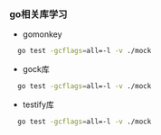 ### go相关库学习
- gomonkey

```bash
  go test -gcflags=all=-l -v ./mock
```

- gock库
```bash
  go test -gcflags=all=-l -v ./mock
```

- testify库
```bash
  go test -gcflags=all=-l -v ./mock
```
